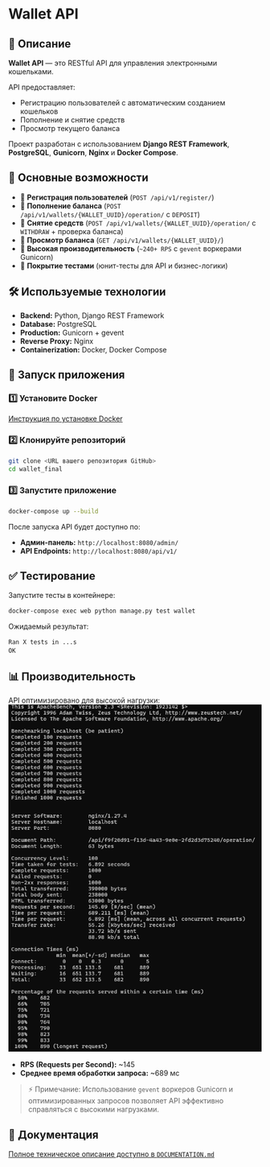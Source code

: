 # Wallet API

## 📌 Описание
**Wallet API** — это RESTful API для управления электронными кошельками.

API предоставляет:
- Регистрацию пользователей с автоматическим созданием кошельков
- Пополнение и снятие средств
- Просмотр текущего баланса

Проект разработан с использованием **Django REST Framework**, **PostgreSQL**, **Gunicorn**, **Nginx** и **Docker Compose**.

## 🚀 Основные возможности
- 🔹 **Регистрация пользователей** (`POST /api/v1/register/`)
- 🔹 **Пополнение баланса** (`POST /api/v1/wallets/{WALLET_UUID}/operation/` с `DEPOSIT`)
- 🔹 **Снятие средств** (`POST /api/v1/wallets/{WALLET_UUID}/operation/` с `WITHDRAW` + проверка баланса)
- 🔹 **Просмотр баланса** (`GET /api/v1/wallets/{WALLET_UUID}/`)
- 🔹 **Высокая производительность** (`~240+ RPS` с `gevent` воркерами Gunicorn)
- 🔹 **Покрытие тестами** (юнит-тесты для API и бизнес-логики)

## 🛠️ Используемые технологии
- **Backend:** Python, Django REST Framework
- **Database:** PostgreSQL
- **Production:** Gunicorn + gevent
- **Reverse Proxy:** Nginx
- **Containerization:** Docker, Docker Compose

## 📌 Запуск приложения
### 1️⃣ Установите Docker
[Инструкция по установке Docker](https://docs.docker.com/desktop/)

### 2️⃣ Клонируйте репозиторий
```bash
git clone <URL вашего репозитория GitHub>
cd wallet_final
```

### 3️⃣ Запустите приложение
```bash
docker-compose up --build
```
После запуска API будет доступно по:
- **Админ-панель:** `http://localhost:8080/admin/`
- **API Endpoints:** `http://localhost:8080/api/v1/`

## ✅ Тестирование
Запустите тесты в контейнере:
```bash
docker-compose exec web python manage.py test wallet
```
Ожидаемый результат:
```bash
Ran X tests in ...s
OK
```

## 📊 Производительность
API оптимизировано для высокой нагрузки:
![Производительность Wallet API](images/ApacheBench_tests.png)
- **RPS (Requests per Second):** ~145
- **Среднее время обработки запроса:** ~689 мс

> ⚡ Примечание: Использование `gevent` воркеров Gunicorn и оптимизированных запросов позволяет API эффективно справляться с высокими нагрузками.

## 📖 Документация
[Полное техническое описание доступно в `DOCUMENTATION.md`](DOCUMENTATION.md)

